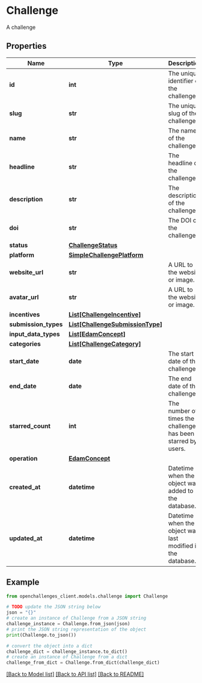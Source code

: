 # Challenge

A challenge

## Properties

| Name                 | Type                                                            | Description                                                  | Notes          |
| -------------------- | --------------------------------------------------------------- | ------------------------------------------------------------ | -------------- |
| **id**               | **int**                                                         | The unique identifier of the challenge.                      |
| **slug**             | **str**                                                         | The unique slug of the challenge.                            |
| **name**             | **str**                                                         | The name of the challenge.                                   |
| **headline**         | **str**                                                         | The headline of the challenge.                               | [optional]     |
| **description**      | **str**                                                         | The description of the challenge.                            |
| **doi**              | **str**                                                         | The DOI of the challenge.                                    | [optional]     |
| **status**           | [**ChallengeStatus**](ChallengeStatus.md)                       |                                                              |
| **platform**         | [**SimpleChallengePlatform**](SimpleChallengePlatform.md)       |                                                              | [optional]     |
| **website_url**      | **str**                                                         | A URL to the website or image.                               | [optional]     |
| **avatar_url**       | **str**                                                         | A URL to the website or image.                               | [optional]     |
| **incentives**       | [**List[ChallengeIncentive]**](ChallengeIncentive.md)           |                                                              |
| **submission_types** | [**List[ChallengeSubmissionType]**](ChallengeSubmissionType.md) |                                                              |
| **input_data_types** | [**List[EdamConcept]**](EdamConcept.md)                         |                                                              | [optional]     |
| **categories**       | [**List[ChallengeCategory]**](ChallengeCategory.md)             |                                                              |
| **start_date**       | **date**                                                        | The start date of the challenge.                             | [optional]     |
| **end_date**         | **date**                                                        | The end date of the challenge.                               | [optional]     |
| **starred_count**    | **int**                                                         | The number of times the challenge has been starred by users. | [default to 0] |
| **operation**        | [**EdamConcept**](EdamConcept.md)                               |                                                              | [optional]     |
| **created_at**       | **datetime**                                                    | Datetime when the object was added to the database.          |
| **updated_at**       | **datetime**                                                    | Datetime when the object was last modified in the database.  |

## Example

```python
from openchallenges_client.models.challenge import Challenge

# TODO update the JSON string below
json = "{}"
# create an instance of Challenge from a JSON string
challenge_instance = Challenge.from_json(json)
# print the JSON string representation of the object
print(Challenge.to_json())

# convert the object into a dict
challenge_dict = challenge_instance.to_dict()
# create an instance of Challenge from a dict
challenge_from_dict = Challenge.from_dict(challenge_dict)
```

[[Back to Model list]](../README.md#documentation-for-models) [[Back to API list]](../README.md#documentation-for-api-endpoints) [[Back to README]](../README.md)
